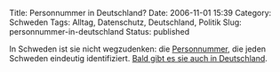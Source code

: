 Title: Personnummer in Deutschland?
Date: 2006-11-01 15:39
Category: Schweden
Tags: Alltag, Datenschutz, Deutschland, Politik
Slug: personnummer-in-deutschland
Status: published

In Schweden ist sie nicht wegzudenken: die
[Personnummer](http://www.fiket.de/2006/07/09/wort-der-woche-personnummer/),
die jeden Schweden eindeutig identifiziert. [Bald gibt es sie auch in
Deutschland](http://www.heise.de/newsticker/meldung/80337).

